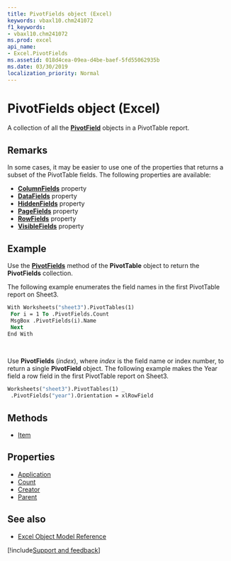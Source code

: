 ```yaml
---
title: PivotFields object (Excel)
keywords: vbaxl10.chm241072
f1_keywords:
- vbaxl10.chm241072
ms.prod: excel
api_name:
- Excel.PivotFields
ms.assetid: 018d4cea-09ea-d4be-baef-5fd55062935b
ms.date: 03/30/2019
localization_priority: Normal
---
```



# PivotFields object (Excel)

A collection of all the **[PivotField](Excel.PivotField.md)** objects in a PivotTable report.


## Remarks

In some cases, it may be easier to use one of the properties that returns a subset of the PivotTable fields. The following properties are available:

- **[ColumnFields](Excel.PivotTable.ColumnFields.md)** property    
- **[DataFields](Excel.PivotTable.DataFields.md)** property    
- **[HiddenFields](Excel.PivotTable.HiddenFields.md)** property   
- **[PageFields](Excel.PivotTable.PageFields.md)** property   
- **[RowFields](Excel.PivotTable.RowFields.md)** property   
- **[VisibleFields](Excel.PivotTable.VisibleFields.md)** property
    

## Example

Use the **[PivotFields](Excel.PivotTable.PivotFields.md)** method of the **PivotTable** object to return the **PivotFields** collection. 

The following example enumerates the field names in the first PivotTable report on Sheet3.

```vb
With Worksheets("sheet3").PivotTables(1) 
 For i = 1 To .PivotFields.Count 
 MsgBox .PivotFields(i).Name 
 Next 
End With
```

<br/>

Use **PivotFields** (_index_), where _index_ is the field name or index number, to return a single **PivotField** object. The following example makes the Year field a row field in the first PivotTable report on Sheet3.

```vb
Worksheets("sheet3").PivotTables(1) _ 
 .PivotFields("year").Orientation = xlRowField
```


## Methods

- [Item](Excel.PivotFields.Item.md)

## Properties

- [Application](Excel.PivotFields.Application.md)
- [Count](Excel.PivotFields.Count.md)
- [Creator](Excel.PivotFields.Creator.md)
- [Parent](Excel.PivotFields.Parent.md)


## See also

- [Excel Object Model Reference](overview/Excel/object-model.md)

[!include[Support and feedback](~/includes/feedback-boilerplate.md)]